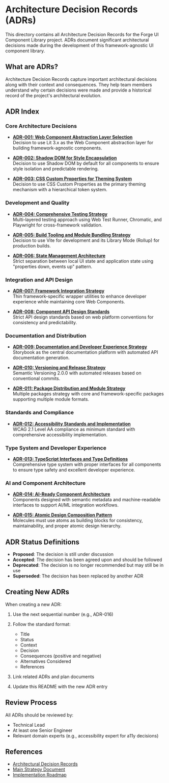 # Architecture Decision Records (ADRs)

This directory contains all Architecture Decision Records for the Forge UI Component Library project. ADRs document significant architectural decisions made during the development of this framework-agnostic UI component library.

## What are ADRs?

Architecture Decision Records capture important architectural decisions along with their context and consequences. They help team members understand why certain decisions were made and provide a historical record of the project's architectural evolution.

## ADR Index

### Core Architecture Decisions

- **[ADR-001: Web Component Abstraction Layer Selection](./ADR-001-web-components-abstraction.md)**  
  Decision to use Lit 3.x as the Web Component abstraction layer for building framework-agnostic components.

- **[ADR-002: Shadow DOM for Style Encapsulation](./ADR-002-shadow-dom-encapsulation.md)**  
  Decision to use Shadow DOM by default for all components to ensure style isolation and predictable rendering.

- **[ADR-003: CSS Custom Properties for Theming System](./ADR-003-css-custom-properties-theming.md)**  
  Decision to use CSS Custom Properties as the primary theming mechanism with a hierarchical token system.

### Development and Quality

- **[ADR-004: Comprehensive Testing Strategy](./ADR-004-testing-strategy.md)**  
  Multi-layered testing approach using Web Test Runner, Chromatic, and Playwright for cross-framework validation.

- **[ADR-005: Build Tooling and Module Bundling Strategy](./ADR-005-build-tooling.md)**  
  Decision to use Vite for development and its Library Mode (Rollup) for production builds.

- **[ADR-006: State Management Architecture](./ADR-006-state-management.md)**  
  Strict separation between local UI state and application state using "properties down, events up" pattern.

### Integration and API Design

- **[ADR-007: Framework Integration Strategy](./ADR-007-framework-integration.md)**  
  Thin framework-specific wrapper utilities to enhance developer experience while maintaining core Web Components.

- **[ADR-008: Component API Design Standards](./ADR-008-component-api-design.md)**  
  Strict API design standards based on web platform conventions for consistency and predictability.

### Documentation and Distribution

- **[ADR-009: Documentation and Developer Experience Strategy](./ADR-009-documentation-strategy.md)**  
  Storybook as the central documentation platform with automated API documentation generation.

- **[ADR-010: Versioning and Release Strategy](./ADR-010-versioning-release.md)**  
  Semantic Versioning 2.0.0 with automated releases based on conventional commits.

- **[ADR-011: Package Distribution and Module Strategy](./ADR-011-package-distribution.md)**  
  Multiple packages strategy with core and framework-specific packages supporting multiple module formats.

### Standards and Compliance

- **[ADR-012: Accessibility Standards and Implementation](./ADR-012-accessibility-standards.md)**  
  WCAG 2.1 Level AA compliance as minimum standard with comprehensive accessibility implementation.

### Type System and Developer Experience

- **[ADR-013: TypeScript Interfaces and Type Definitions](./ADR-013-typescript-interfaces.md)**  
  Comprehensive type system with proper interfaces for all components to ensure type safety and excellent developer experience.

### AI and Component Architecture

- **[ADR-014: AI-Ready Component Architecture](./ADR-014-ai-ready-components.md)**  
  Components designed with semantic metadata and machine-readable interfaces to support AI/ML integration workflows.

- **[ADR-015: Atomic Design Composition Pattern](./ADR-015-atomic-composition-pattern.md)**  
  Molecules must use atoms as building blocks for consistency, maintainability, and proper atomic design hierarchy.

## ADR Status Definitions

- **Proposed**: The decision is still under discussion
- **Accepted**: The decision has been agreed upon and should be followed
- **Deprecated**: The decision is no longer recommended but may still be in use
- **Superseded**: The decision has been replaced by another ADR

## Creating New ADRs

When creating a new ADR:

1. Use the next sequential number (e.g., ADR-016)
2. Follow the standard format:
   - Title
   - Status
   - Context
   - Decision
   - Consequences (positive and negative)
   - Alternatives Considered
   - References

3. Link related ADRs and plan documents
4. Update this README with the new ADR entry

## Review Process

All ADRs should be reviewed by:
- Technical Lead
- At least one Senior Engineer
- Relevant domain experts (e.g., accessibility expert for a11y decisions)

## References

- [Architectural Decision Records](https://adr.github.io/)
- [Main Strategy Document](/plans/main.md)
- [Implementation Roadmap](/plans/implementation-roadmap.md)